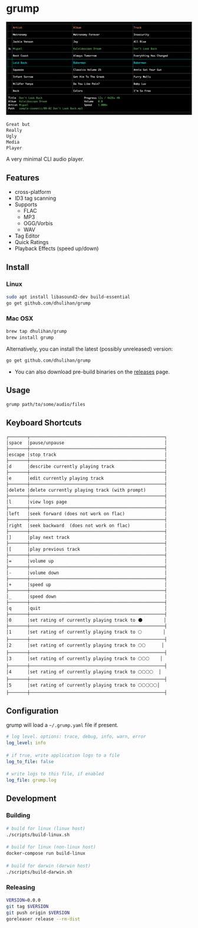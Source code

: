 # grump

![](screenshot.png)

```
Great but
Really
Ugly
Media
Player
```

A very minimal CLI audio player.

## Features

* cross-platform
* ID3 tag scanning
* Supports
	* FLAC
	* MP3
	* OGG/Vorbis
	* WAV
* Tag Editor
* Quick Ratings
* Playback Effects (speed up/down)

## Install

### Linux

```sh
sudo apt install libasound2-dev build-essential
go get github.com/dhulihan/grump
```

### Mac OSX

```sh
brew tap dhulihan/grump
brew install grump
```

Alternatively, you can install the latest (possibly unreleased) version:

```sh
go get github.com/dhulihan/grump
```

* You can also download pre-build binaries on the [releases](https://github.com/dhulihan/grump/releases) page.

## Usage

```
grump path/to/some/audio/files
```

## Keyboard Shortcuts

```
┌───────┬───────────────────────────────────────────────────┐
│space  │pause/unpause                                      │
├───────┼───────────────────────────────────────────────────┤
│escape │stop track                                         │
├───────┼───────────────────────────────────────────────────┤
│d      │describe currently playing track                   │
├───────┼───────────────────────────────────────────────────┤
│e      │edit currently playing track                       │
├───────┼───────────────────────────────────────────────────┤
│delete │delete currently playing track (with prompt)       │
├───────┼───────────────────────────────────────────────────┤
│l      │view logs page                                     │
├───────┼───────────────────────────────────────────────────┤
│left   │seek forward (does not work on flac)               │
├───────┼───────────────────────────────────────────────────┤
│right  │seek backward  (does not work on flac)             │
├───────┼───────────────────────────────────────────────────┤
│]      │play next track                                    │
├───────┼───────────────────────────────────────────────────┤
│[      │play previous track                                │
├───────┼───────────────────────────────────────────────────┤
│=      │volume up                                          │
├───────┼───────────────────────────────────────────────────┤
│-      │volume down                                        │
├───────┼───────────────────────────────────────────────────┤
│+      │speed up                                           │
├───────┼───────────────────────────────────────────────────┤
│_      │speed down                                         │
├───────┼───────────────────────────────────────────────────┤
│q      │quit                                               │
├───────┼───────────────────────────────────────────────────┤
│0      │set rating of currently playing track to 🌑        │
├───────┼───────────────────────────────────────────────────┤
│1      │set rating of currently playing track to 🌕        │
├───────┼───────────────────────────────────────────────────┤
│2      │set rating of currently playing track to 🌕🌕      │
├───────┼───────────────────────────────────────────────────┤
│3      │set rating of currently playing track to 🌕🌕🌕    │
├───────┼───────────────────────────────────────────────────┤
│4      │set rating of currently playing track to 🌕🌕🌕🌕  │
├───────┼───────────────────────────────────────────────────┤
│5      │set rating of currently playing track to 🌕🌕🌕🌕🌕│
├───────┼───────────────────────────────────────────────────┤
```

## Configuration

grump will load a `~/.grump.yaml` file if present.

```yaml
# log level. options: trace, debug, info, warn, error
log_level: info

# if true, write application logs to a file
log_to_file: false

# write logs to this file, if enabled
log_file: grump.log
```

## Development

### Building

```sh
# build for linux (linux host)
./scripts/build-linux.sh

# build for linux (non-linux host)
docker-compose run build-linux

# build for darwin (darwin host)
./scripts/build-darwin.sh
```

### Releasing

```sh
VERSION=0.0.0
git tag $VERSION
git push origin $VERSION
goreleaser release --rm-dist
```
